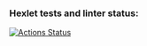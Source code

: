 ### Hexlet tests and linter status:
[![Actions Status](https://github.com/phoenix3x3/frontend-project-lvl3/workflows/hexlet-check/badge.svg)](https://github.com/phoenix3x3/frontend-project-lvl3/actions)